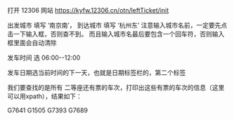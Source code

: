 打开 12306 网站  https://kyfw.12306.cn/otn/leftTicket/init

出发城市 填写 ‘南京南’， 到达城市 填写 ‘杭州东’ 
注意输入城市名前，一定要先点击一下输入框，否则查不到。 
而且输入城市名最后要包含一个回车符，否则输入框里面会自动清除

发车时间 选 06:00--12:00

发车日期选当前时间的下一天，也就是日期标签栏的，第二个标签

我们要查找的是所有 二等座还有票的车次，打印出这些有票的车次的信息（这里可以用xpath），结果如下：

G7641
G1505
G7393
G7689
